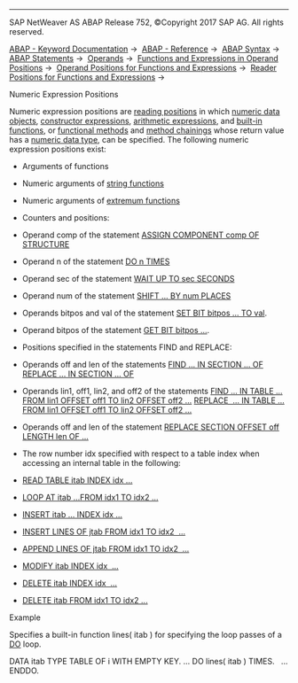   

* * *

SAP NetWeaver AS ABAP Release 752, ©Copyright 2017 SAP AG. All rights reserved.

[ABAP - Keyword Documentation](javascript:call_link\('abenabap.htm'\)) →  [ABAP - Reference](javascript:call_link\('abenabap_reference.htm'\)) →  [ABAP Syntax](javascript:call_link\('abenabap_syntax.htm'\)) →  [ABAP Statements](javascript:call_link\('abenabap_statements.htm'\)) →  [Operands](javascript:call_link\('abenoperands.htm'\)) →  [Functions and Expressions in Operand Positions](javascript:call_link\('abenoperands_expressions.htm'\)) →  [Operand Positions for Functions and Expressions](javascript:call_link\('abenexpression_positions.htm'\)) →  [Reader Positions for Functions and Expressions](javascript:call_link\('abenexpression_positions_read.htm'\)) → 

Numeric Expression Positions

Numeric expression positions are [reading positions](javascript:call_link\('abenreading_position_glosry.htm'\) "Glossary Entry") in which [numeric data objects](javascript:call_link\('abennumeric_data_object_glosry.htm'\) "Glossary Entry"), [constructor expressions](javascript:call_link\('abenconstructor_expression_glosry.htm'\) "Glossary Entry"), [arithmetic expressions](javascript:call_link\('abenarithmetic_expression_glosry.htm'\) "Glossary Entry"), and [built-in functions](javascript:call_link\('abenpredefined_function_glosry.htm'\) "Glossary Entry"), or [functional methods](javascript:call_link\('abenfunctional_method_glosry.htm'\) "Glossary Entry") and [method chainings](javascript:call_link\('abenmethod_chaining_glosry.htm'\) "Glossary Entry") whose return value has a [numeric data type](javascript:call_link\('abennumeric_data_type_glosry.htm'\) "Glossary Entry"), can be specified. The following numeric expression positions exist:

-   Arguments of functions

-   Numeric arguments of [string functions](javascript:call_link\('abenstring_functions.htm'\))

-   Numeric arguments of [extremum functions](javascript:call_link\('abennmax_nmin_functions.htm'\))

-   Counters and positions:

-   Operand comp of the statement
    [ASSIGN COMPONENT comp OF STRUCTURE](javascript:call_link\('abapassign_mem_area_dynamic_dobj.htm'\))

-   Operand n of the statement
    [DO n TIMES](javascript:call_link\('abapdo.htm'\))

-   Operand sec of the statement
    [WAIT UP TO sec SECONDS](javascript:call_link\('abapwait_up_to.htm'\))

-   Operand num of the statement
    [SHIFT ... BY num PLACES](javascript:call_link\('abapshift_places.htm'\))

-   Operands bitpos and val of the statement
    [SET BIT bitpos ... TO val](javascript:call_link\('abapset_bit.htm'\)).

-   Operand bitpos of the statement
    [GET BIT bitpos ...](javascript:call_link\('abapget_bit.htm'\)).

-   Positions specified in the statements FIND and REPLACE:

-   Operands off and len of the statements
    [FIND ... IN SECTION ... OF](javascript:call_link\('abapfind_section_of.htm'\))
    [REPLACE ... IN SECTION ... OF](javascript:call_link\('abapfind_section_of.htm'\))

-   Operands lin1, off1, lin2, and off2 of the statements
    [FIND ... IN TABLE ... FROM lin1 OFFSET off1 TO lin2 OFFSET off2 ...](javascript:call_link\('abapfind_table_range.htm'\))
    [REPLACE  ... IN TABLE ... FROM lin1 OFFSET off1 TO lin2 OFFSET off2 ...](javascript:call_link\('abapreplace_table_range.htm'\))

-   Operands off and len of the statement
    [REPLACE SECTION OFFSET off LENGTH len OF ...](javascript:call_link\('abapreplace_in_position.htm'\))

-   The row number idx specified with respect to a table index when accessing an internal table in the following:

-   [READ TABLE itab INDEX idx ...](javascript:call_link\('abapread_table_index.htm'\))

-   [LOOP AT itab ...FROM idx1 TO idx2 ...](javascript:call_link\('abaploop_at_itab_cond.htm'\))

-   [INSERT itab ... INDEX idx ...](javascript:call_link\('abapinsert_itab_position.htm'\))

-   [INSERT LINES OF jtab FROM idx1 TO idx2  ...](javascript:call_link\('abapinsert_itab_linespec.htm'\))

-   [APPEND LINES OF jtab FROM idx1 TO idx2  ...](javascript:call_link\('abapappend_linespec.htm'\))

-   [MODIFY itab INDEX idx  ...](javascript:call_link\('abapmodify_itab_index.htm'\))

-   [DELETE itab INDEX idx  ...](javascript:call_link\('abapdelete_itab_line.htm'\))

-   [DELETE itab FROM idx1 TO idx2 ...](javascript:call_link\('abapdelete_itab_lines.htm'\))

Example

Specifies a built-in function lines( itab ) for specifying the loop passes of a [DO](javascript:call_link\('abapdo.htm'\)) loop.

DATA itab TYPE TABLE OF i WITH EMPTY KEY.
...
DO lines( itab ) TIMES.
  ...
ENDDO.